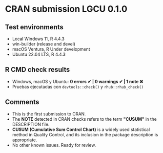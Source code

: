 # CRAN submission LGCU 0.1.0

## Test environments
- Local Windows 11, R 4.4.3
- win-builder (release and devel)
- macOS Ventura, R Under development
- Ubuntu 22.04 LTS, R 4.4.3

## R CMD check results
- Windows, macOS y Ubuntu: **0 errors ✔ | 0 warnings ✔ | 1 note ✖**
- Pruebas ejecutadas con `devtools::check()` y `rhub::rhub_check()`

## Comments
- This is the first submission to CRAN.
- The **NOTE** detected in CRAN checks refers to the term 
  **"CUSUM"** in the DESCRIPTION file.
- **CUSUM (Cumulative Sum Control Chart)** is a widely used 
  statistical method in Quality Control, and its inclusion in 
  the package description is appropriate.
- No other known issues. Ready for review.
